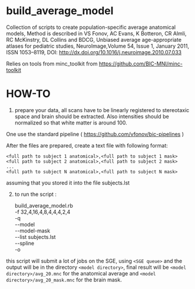 build_average_model
===================

Collection of scripts to create population-specific average anatomical models,
Method is described in 
VS Fonov, AC Evans, K Botteron, CR Almli, RC McKinstry, DL Collins and BDCG, Unbiased average age-appropriate atlases for pediatric studies, NeuroImage,Volume 54, Issue 1, January 2011, ISSN 1053–8119,
DOI: http://dx.doi.org/10.1016/j.neuroimage.2010.07.033

Relies on tools from minc_toolkit from https://github.com/BIC-MNI/minc-toolkit



HOW-TO
==================


1. prepare your data, all scans have to be linearly registered to stereotaxic space and brain should be extracted. Also intensities should be normalized so that white matter is around 100.

One use the standard pipeline ( https://github.com/vfonov/bic-pipelines )

After the files are prepared, create a text file with following format:

    <full path to subject 1 anatomical>,<full path to subject 1 mask>
    <full path to subject 2 anatomical>,<full path to subject 2 mask>
    ...
    <full path to subject N anatomical>,<full path to subject N mask>

assuming that you stored it into the file subjects.lst

2. to run the script :

    build_average_model.rb \
      -f 32,4,16,4,8,4,4,4,2,4 \
      -q <SGE queue> \
      --model <initial anatomical model> \
      --model-mask <initial anatomical model mask> \
      --list subjects.lst \
      --spline \
      -o <model directory>

      
this script will submit a lot of jobs on the SGE, using ```<SGE queue>``` and the output will be in the directory ```<model directory>```, final result will be
```<model directory>/avg_20.mnc``` for the anatomical average and ```<model directory>/avg_20_mask.mnc``` for the brain mask.

